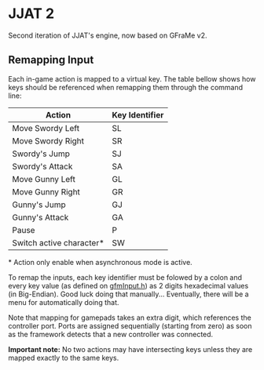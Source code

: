 # JJAT 2

Second iteration of JJAT's engine, now based on GFraMe v2.

## Remapping Input

Each in-game action is mapped to a virtual key. The table bellow shows how keys
should be referenced when remapping them through the command line:

| Action | Key Identifier |
| ------ | -------------- |
| Move Swordy Left | SL |
| Move Swordy Right | SR |
| Swordy's Jump | SJ |
| Swordy's Attack | SA |
| Move Gunny Left | GL |
| Move Gunny Right | GR |
| Gunny's Jump | GJ |
| Gunny's Attack | GA |
| Pause | P |
| Switch active character\* | SW |

\* Action only enable when asynchronous mode is active.

To remap the inputs, each key identifier must be folowed by a colon and every
key value (as defined on [gfmInput.h](https://github.com/SirGFM/GFraMe/blob/master/include/GFraMe/gfmInput.h))
as 2 digits hexadecimal values (in Big-Endian). Good luck doing that
manually... Eventually, there will be a menu for automatically doing that.

Note that mapping for gamepads takes an extra digit, which references the
controller port. Ports are assigned sequentially (starting from zero) as soon as
the framework detects that a new controller was connected.

**Important note:** No two actions may have intersecting keys unless they are
mapped exactly to the same keys.

